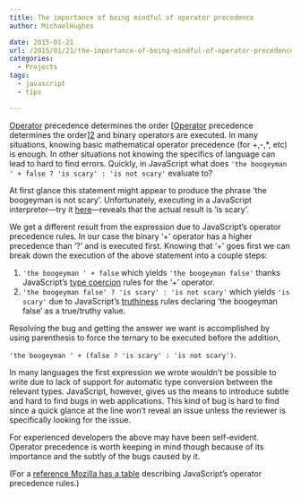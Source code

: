 ```yaml
---
title: The importance of being mindful of operator precedence
author: MichaelHughes

date: 2015-01-21
url: /2015/01/21/the-importance-of-being-mindful-of-operator-precedence/
categories:
  - Projects
tags:
  - javascript
  - tips

---
```

[Operator][1] precedence determines the order [[Operator][1] precedence determines the order][2] and binary operators are executed. In many situations, knowing basic mathematical operator precedence (for +,-,*, etc) is enough. In other situations not knowing the specifics of language can lead to hard to find errors. Quickly, in JavaScript what does `'the boogeyman ' + false ? 'is scary' : 'is not scary'` evaluate to?

 [1]: http://en.wikipedia.org/wiki/Operator_%28computer_programming%29
 [2]: http://en.wikipedia.org/wiki/Unary_operation
 
<!--more-->

At first glance this statement might appear to produce the phrase &#8216;the boogeyman is not scary&#8217;. Unfortunately, executing in a JavaScript interpreter—try it [here][3]—reveals that the actual result is &#8216;is scary&#8217;.

We get a different result from the expression due to JavaScript&#8217;s operator precedence rules. In our case the binary &#8216;+&#8217; operator has a higher precedence than &#8216;?&#8217; and is executed first. Knowing that &#8216;+&#8217; goes first we can break down the execution of the above statement into a couple steps:

  1. `'the boogeyman ' + false` which yields `'the boogeyman false'` thanks JavaScript’s [type coercion][4] rules for the &#8216;+&#8217; operator.
  2. `'the boogeyman false' ? 'is scary' : 'is not scary'` which yields `'is scary'` due to JavaScript’s [truthiness][5] rules declaring &#8216;the boogeyman false&#8217; as a true/truthy value.

Resolving the bug and getting the answer we want is accomplished by using parenthesis to force the ternary to be executed before the addition,
  
`'the boogeyman ' + (false ? 'is scary' : 'is not scary')`.

In many languages the first expression we wrote wouldn’t be possible to write due to lack of support for automatic type conversion between the relevant types. JavaScript, however, gives us the means to introduce subtle and hard to find bugs in web applications. This kind of bug is hard to find since a quick glance at the line won’t reveal an issue unless the reviewer is specifically looking for the issue.

For experienced developers the above may have been self-evident. Operator precedence is worth keeping in mind though because of its importance and the subtly of the bugs caused by it.

(For a [reference Mozilla has a table][6] describing JavaScript’s operator precedence rules.)


 [3]: http://repl.it/languages/JavaScript
 [4]: http://en.wikipedia.org/wiki/Type_conversion
 [5]: http://11heavens.com/falsy-and-truthy-in-javascript
 [6]: https://developer.mozilla.org/en-US/docs/Web/JavaScript/Reference/Operators/Operator_Precedence?redirectlocale=en-US&redirectslug=JavaScript%2FReference%2FOperators%2FOperator_Precedence